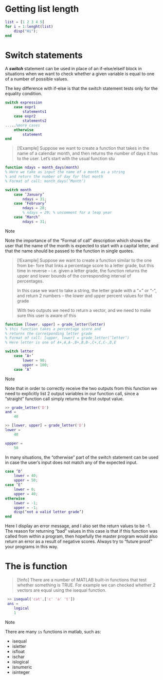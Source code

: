 # Getting list length

```matlab
list = [1 2 3 4 5]
for i = 1:lenght(list)
    disp("Hi");
end
```

# Switch statements

A ***switch*** statement can be used in place of an if-else/elseif block in situations
when we want to check whether a given variable is equal to one of a number
of possible values.

The key difference with if-else is that the switch statement tests only for the
equality condition.

```matlab
switch expression
    case expr1
        statements1
    case expr2
        statements2
.....%more cases
    otherwise
        statement
end
```

> [!Example]
> Suppose we want to create a function that takes in the name of a
calendar month, and then returns the number of days it has to the user. Let’s
start with the usual function stu

```matlab
function ndays = month_days(month)
% Here we take as input the name of a month as a string
% and return the number of day for that month
% Format of call: month_days(’Month’)

switch month
    case ’January’
        ndays = 31;
    case ’February’
        ndays = 28;
        % ndays = 29; % uncomment for a leap year
    case ’March’
        ndays = 31;
```

> [!NOTE]
> Note the importance of the “Format of call” description which shows the user
that the name of the month is expected to start with a capital letter, and that
the name should be passed to the function in single quotes.

> [!Example]
Suppose we want to create a function similar to the one from be-
fore that links a percentage score to a letter grade, but this time in reverse –
i.e. given a letter grade, the function returns the upper and lower bounds of
the corresponding interval of percentages.
>
> In this case we want to take a string, the letter grade with a “+” or “-”, and return
2 numbers – the lower and upper percent values for that grade
>
> With two outputs we need to return a vector, and we need to make sure this
user is aware of this

```matlab
function [lower, upper] = grade_letter(letter)
% this function takes a percentage score and
% returns the corresponding letter grade
% Format of call: [upper, lower] = grade_letter(’letter’)
% Here letter is one of A+,A,A-,B+,B,B-,C+,C,C-,D,E

switch letter
    case ’A+’
        lower = 90;
        upper = 100;
    case ’A’
```

> [!NOTE]
> Note that in order to correctly receive the two outputs from this function we
need to explicitly list 2 output variables in our function call, since a “straight”
function call simply returns the first output value.

```matlab
>> grade_letter('D')
and = 
    40

>> [lower, upper] = grade_letter('D')
lower = 
    40

uppper = 
    50
```

In many situations, the “otherwise” part of the switch statement can be used in
case the user’s input does not match any of the expected input.

```matlab
case ’D’
    lower = 40;
    upper = 50;
case ’E’
    lower = 0;
    upper = 40;
otherwise
    lower = -1;
    upper = -1;
    disp(’not a valid letter grade’)
end
```

Here I display an error message, and I also set the return values to be -1. The
reason for returning “bad” values in this case is that if this function was called
from within a program, then hopefully the master program would also return an
error as a result of negative scores. Always try to “future proof” your programs
in this way.

# The is function

> [!info]
There are a number of MATLAB built-in functions that test whether something
is TRUE. For example we can checked whether 2 vectors are equal using the
isequal function.

```matlab
 >> isequal('cat',['c' 'a' 't'])
 ans = 
    logical
    1
 ```

> [!NOTE]
> There are many `is` functions in matlab, such as:
>
> - isequal
> - isletter
> - isfloat
> - ischar
> - islogical
> - isnumeric
> - isinteger
